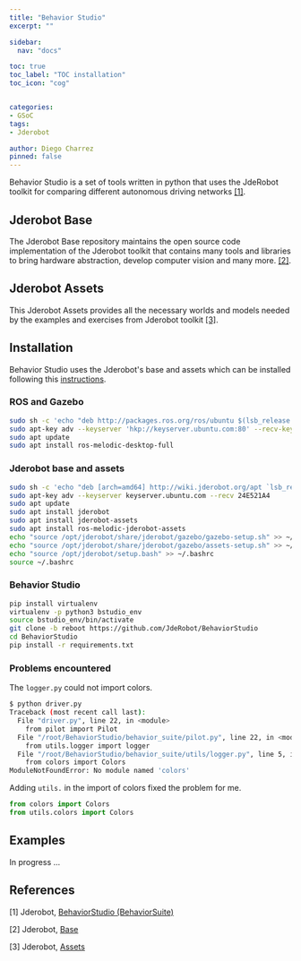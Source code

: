 ```yaml
---
title: "Behavior Studio"
excerpt: ""

sidebar:
  nav: "docs"

toc: true
toc_label: "TOC installation"
toc_icon: "cog"


categories:
- GSoC
tags:
- Jderobot

author: Diego Charrez
pinned: false
---
```


Behavior Studio is a set of tools written in python that uses the JdeRobot toolkit for comparing different autonomous driving networks [\[1\]](https://github.com/JdeRobot/BehaviorStudio/tree/reboot).

## Jderobot Base

The Jderobot Base repository maintains the open source code implementation of the Jderobot toolkit that contains many tools and libraries to bring hardware abstraction, develop computer vision and many more. [\[2\]](https://github.com/JdeRobot/base).

## Jderobot Assets

This Jderobot Assets provides all the necessary worlds and models needed by the examples and exercises from Jderobot toolkit [\[3\]](https://github.com/JdeRobot/assets).

## Installation 

Behavior Studio uses the Jderobot's base and assets which can be installed following this [instructions](https://github.com/JdeRobot/base#getting-environment-ready).

### ROS and Gazebo

```bash
sudo sh -c 'echo "deb http://packages.ros.org/ros/ubuntu $(lsb_release -sc) main" > /etc/apt/sources.list.d/ros-latest.list'
sudo apt-key adv --keyserver 'hkp://keyserver.ubuntu.com:80' --recv-key C1CF6E31E6BADE8868B172B4F42ED6FBAB17C654
sudo apt update
sudo apt install ros-melodic-desktop-full

```

### Jderobot base and assets

```bash
sudo sh -c 'echo "deb [arch=amd64] http://wiki.jderobot.org/apt `lsb_release -cs` main" > /etc/apt/sources.list.d/jderobot.list'
sudo apt-key adv --keyserver keyserver.ubuntu.com --recv 24E521A4
sudo apt update
sudo apt install jderobot
sudo apt install jderobot-assets
sudo apt install ros-melodic-jderobot-assets
echo "source /opt/jderobot/share/jderobot/gazebo/gazebo-setup.sh" >> ~/.bashrc
echo "source /opt/jderobot/share/jderobot/gazebo/assets-setup.sh" >> ~/.bashrc
echo "source /opt/jderobot/setup.bash" >> ~/.bashrc 
source ~/.bashrc
```

### Behavior Studio

```bash
pip install virtualenv
virtualenv -p python3 bstudio_env
source bstudio_env/bin/activate
git clone -b reboot https://github.com/JdeRobot/BehaviorStudio
cd BehaviorStudio
pip install -r requirements.txt
```

### Problems encountered

The `logger.py` could not import colors.

```bash 
$ python driver.py
Traceback (most recent call last):
  File "driver.py", line 22, in <module>
    from pilot import Pilot
  File "/root/BehaviorStudio/behavior_suite/pilot.py", line 22, in <module>
    from utils.logger import logger
  File "/root/BehaviorStudio/behavior_suite/utils/logger.py", line 5, in <module>
    from colors import Colors
ModuleNotFoundError: No module named 'colors'
```

Adding `utils.` in the import of colors fixed the problem for me.

```python
from colors import Colors
from utils.colors import Colors
```


## Examples

In progress ...

## References

[1] Jderobot, [BehaviorStudio (BehaviorSuite)](https://github.com/JdeRobot/BehaviorStudio/tree/reboot)

[2] Jderobot, [Base](https://github.com/JdeRobot/base)

[3] Jderobot, [Assets](https://github.com/JdeRobot/assets)

